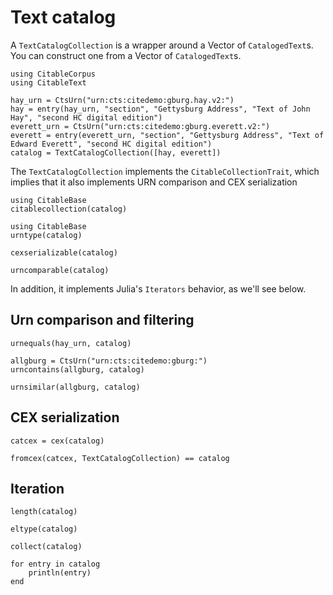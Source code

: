 # Text catalog

A `TextCatalogCollection` is a wrapper around a Vector of `CatalogedText`s. You can construct one from a Vector of `CatalogedText`s.

```@example catalog
using CitableCorpus
using CitableText

hay_urn = CtsUrn("urn:cts:citedemo:gburg.hay.v2:")
hay = entry(hay_urn, "section", "Gettysburg Address", "Text of John Hay", "second HC digital edition")
everett_urn = CtsUrn("urn:cts:citedemo:gburg.everett.v2:")
everett = entry(everett_urn, "section", "Gettysburg Address", "Text of Edward Everett", "second HC digital edition")
catalog = TextCatalogCollection([hay, everett])
```

 The `TextCatalogCollection` implements the `CitableCollectionTrait`, which implies that it also implements URN comparison and CEX serialization

 ```@example catalog
using CitableBase
citablecollection(catalog)
```

 ```@example catalog
using CitableBase
urntype(catalog)
```


```@example catalog
cexserializable(catalog)
```


```@example catalog
urncomparable(catalog)
```

In addition, it implements Julia's `Iterators` behavior, as we'll see below.

 ## Urn comparison and filtering

 ```@example catalog
urnequals(hay_urn, catalog)
```

```@example catalog
allgburg = CtsUrn("urn:cts:citedemo:gburg:")
urncontains(allgburg, catalog)
```


```@example catalog
urnsimilar(allgburg, catalog)
```

## CEX serialization

```@example catalog
catcex = cex(catalog)
```

```@example catalog
fromcex(catcex, TextCatalogCollection) == catalog
```


 ## Iteration

```@example catalog
length(catalog)
```

```@example catalog
eltype(catalog)
```

```@example catalog
collect(catalog)
```

```@example catalog
for entry in catalog
    println(entry)
end
```